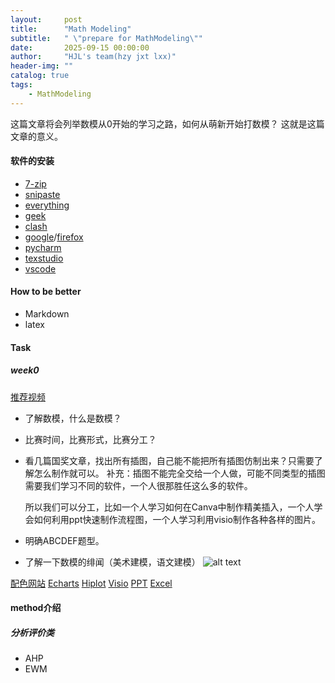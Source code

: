 ```yaml
---
layout:     post
title:      "Math Modeling"
subtitle:   " \"prepare for MathModeling\""
date:       2025-09-15 00:00:00
author:     "HJL's team(hzy jxt lxx)"
header-img: ""
catalog: true
tags:
    - MathModeling
---
```


这篇文章将会列举数模从0开始的学习之路，如何从萌新开始打数模？
这就是这篇文章的意义。
#### 软件的安装
* [7-zip](https://www.7-zip.org/)
* [snipaste](https://www.snipaste.com/)
* [everything](https://everything.en.softonic.com/)
* [geek](https://geekuninstaller.com/)
* [clash](https://clash.download/downloads)
* [google](https://chrom-google.com/)/[firefox](https://www.firefox.com)
* [pycharm](https://www.jetbrains.com/zh-cn/pycharm/download/?section=windows)
* [texstudio]()
* [vscode]()
#### How to be better
* Markdown
* latex



#### Task
##### week0
[推荐视频](https://www.bilibili.com/video/BV1mC4y1S7wC/?p=26&share_source=copy_web&vd_source=8764f6c9f32bdb5a73fbda89a5f547f5)
* 了解数模，什么是数模？
* 比赛时间，比赛形式，比赛分工？
* 看几篇国奖文章，找出所有插图，自己能不能把所有插图仿制出来？只需要了解怎么制作就可以。
    补充：插图不能完全交给一个人做，可能不同类型的插图需要我们学习不同的软件，一个人很那胜任这么多的软件。

    所以我们可以分工，比如一个人学习如何在Canva中制作精美插入，一个人学会如何利用ppt快速制作流程图，一个人学习利用visio制作各种各样的图片。
* 明确ABCDEF题型。
* 了解一下数模的绯闻（美术建模，语文建模）
![alt text](..\img\mdimg\MathModeling\1.png)



[配色网站](https://mycolor.space/)
[Echarts](https://echarts.apache.org/zh/index.html)
[Hiplot](https://hiplot.cn/)
[Visio](https://www.microsoft.com/zh-cn/microsoft-365/visio/flowchart-software/)
[PPT]()
[Excel]()


#### method介绍
##### 分析评价类
* AHP
* EWM